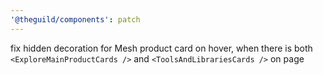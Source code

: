 ```yaml
---
'@theguild/components': patch
---
```


fix hidden decoration for Mesh product card on hover, when there is both `<ExploreMainProductCards />` and `<ToolsAndLibrariesCards />` on page
